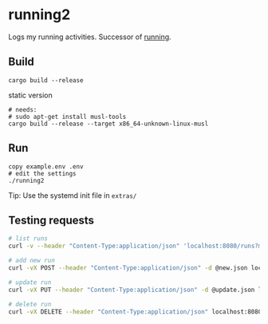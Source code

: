 # running2 
Logs my running activities. Successor of [running](https://github.com/smilix/running). 

## Build

```shell
cargo build --release
```

static version
```shell
# needs: 
# sudo apt-get install musl-tools
cargo build --release --target x86_64-unknown-linux-musl
```

## Run

```shell
copy example.env .env
# edit the settings
./running2
```

Tip: Use the systemd init file in `extras/`

## Testing requests
```bash
# list runs
curl -v --header "Content-Type:application/json" 'localhost:8080/runs?max=5'

# add new run
curl -vX POST --header "Content-Type:application/json" -d @new.json localhost:8080/runs

# update run
curl -vX PUT --header "Content-Type:application/json" -d @update.json localhost:8080/runs/1

# delete run
curl -vX DELETE --header "Content-Type:application/json" localhost:8080/runs/
```
